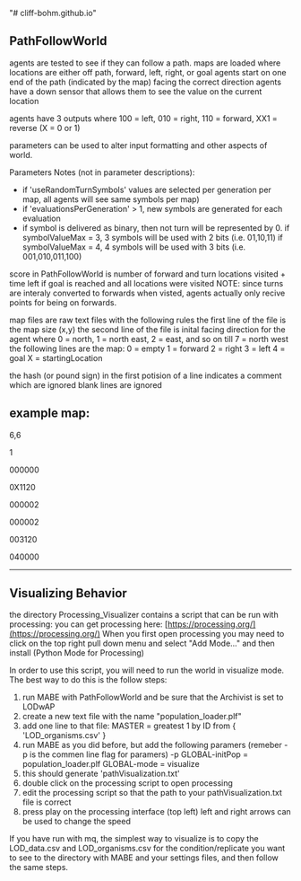 "# cliff-bohm.github.io" 



## PathFollowWorld
 agents are tested to see if they can follow a path.
 maps are loaded where locations are either off path, forward, left, right, or goal
 agents start on one end of the path (indicated by the map) facing the correct direction
 agents have a down sensor that allows them to see the value on the current location

 agents have 3 outputs where 100 = left, 010 = right, 110 = forward, XX1 = reverse (X = 0 or 1)

 parameters can be used to alter input formatting and other aspects of world.

 Parameters Notes (not in parameter descriptions):
   - if 'useRandomTurnSymbols' values are selected per generation per map,
       all agents will see same symbols per map)
   - if 'evaluationsPerGeneration' > 1, new symbols are generated for each evaluation
   - if symbol is delivered as binary, then not turn will be represented by 0.
       if symbolValueMax = 3, 3 symbols will be used with 2 bits (i.e. 01,10,11)
 if symbolValueMax = 4, 4 symbols will be used with 3 bits (i.e. 001,010,011,100)

 score in PathFollowWorld is number of forward and turn locations visited + time left if goal is reached and all locations were visited
 NOTE: since turns are interaly converted to forwards when visted, agents actually only recive points for being on forwards.



map files are raw text files with the following rules
the first line of the file is the map size (x,y)
the second line of the file is inital facing direction for the agent
     where 0 = north, 1 = north east, 2 = east, and so on till 7 = north west
the following lines are the map:
0 = empty
1 = forward
2 = right
3 = left
4 = goal
X = startingLocation

the hash (or pound sign) in the first potision of a line indicates a comment which are ignored
blank lines are ignored

example map:
---
6,6

1

000000

0X1120

000002

000002

003120

040000

---

## Visualizing Behavior
the directory Processing_Visualizer contains a script that can be run with processing:
you can get processing here: [https://processing.org/](https://processing.org/)
When you first open processing  you may need to click on the top right pull down
menu and select "Add Mode..." and then install (Python Mode for Processing) 

In order to use this script, you will need to run the world in visualize mode.
The best way to do this is the follow steps:
1) run MABE with PathFollowWorld and be sure that the Archivist is set to LODwAP
2) create a new text file with the name "population_loader.plf"
3) add one line to that file: MASTER = greatest 1 by ID from { 'LOD_organisms.csv' }
4) run MABE as you did before, but add the following paramers
(remeber -p is the commen line flag for paramers)
-p GLOBAL-initPop = population_loader.plf GLOBAL-mode = visualize
5) this should generate 'pathVisualization.txt'
6) double click on the processing script to open processing
6) edit the processing script so that the path to your pathVisualization.txt file is correct
7) press play on the processing interface (top left)
left and right arrows can be used to change the speed

If you have run with mq, the simplest way to visualize is to copy the LOD_data.csv and LOD_organisms.csv for the condition/replicate you want to see to the directory with MABE and your settings files, and then follow the same steps.
